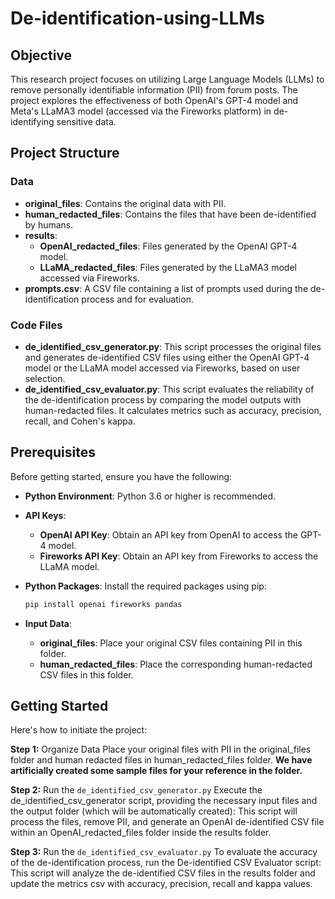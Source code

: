 # De-identification-using-LLMs

## Objective

This research project focuses on utilizing Large Language Models (LLMs) to remove personally identifiable information (PII) from forum posts. The project explores the effectiveness of both OpenAI's GPT-4 model and Meta's LLaMA3 model (accessed via the Fireworks platform) in de-identifying sensitive data.

## Project Structure

### Data

- **original_files**: Contains the original data with PII.
- **human_redacted_files**: Contains the files that have been de-identified by humans.
- **results**:
  - **OpenAI_redacted_files**: Files generated by the OpenAI GPT-4 model.
  - **LLaMA_redacted_files**: Files generated by the LLaMA3 model accessed via Fireworks.
- **prompts.csv**: A CSV file containing a list of prompts used during the de-identification process and for evaluation.

### Code Files

- **de_identified_csv_generator.py**: This script processes the original files and generates de-identified CSV files using either the OpenAI GPT-4 model or the LLaMA model accessed via Fireworks, based on user selection.
- **de_identified_csv_evaluator.py**: This script evaluates the reliability of the de-identification process by comparing the model outputs with human-redacted files. It calculates metrics such as accuracy, precision, recall, and Cohen's kappa.

## Prerequisites

Before getting started, ensure you have the following:

- **Python Environment**: Python 3.6 or higher is recommended.
- **API Keys**:
  - **OpenAI API Key**: Obtain an API key from OpenAI to access the GPT-4 model.
  - **Fireworks API Key**: Obtain an API key from Fireworks to access the LLaMA model.
- **Python Packages**: Install the required packages using pip:

  ```bash
  pip install openai fireworks pandas
  ```

- **Input Data**:
  - **original_files**: Place your original CSV files containing PII in this folder.
  - **human_redacted_files**: Place the corresponding human-redacted CSV files in this folder.

## Getting Started

Here's how to initiate the project:

**Step 1:** Organize Data
Place your original files with PII in the original_files folder and human redacted files in human_redacted_files folder. **We have artificially created some sample files for your reference in the folder.**

**Step 2:** Run the `de_identified_csv_generator.py`
Execute the de_identified_csv_generator script, providing the necessary input files and the output folder (which will be automatically created):
This script will process the files, remove PII, and generate an OpenAI de-identified CSV file within an OpenAI_redacted_files folder inside the results folder.

**Step 3:** Run the `de_identified_csv_evaluator.py`
To evaluate the accuracy of the de-identification process, run the De-identified CSV Evaluator script:
This script will analyze the de-identified CSV files in the results folder and update the metrics csv with accuracy, precision, recall and kappa values. 


